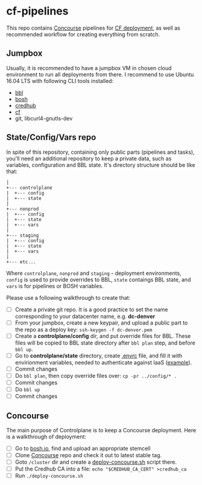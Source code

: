 # cf-pipelines
This repo contains [Concourse](https://concourse-ci.org) pipelines for [CF deployment](https://github.com/cloudfoundry/cf-deployment), as well as recommended workflow for creating everything from scratch.

## Jumpbox
Usually, it is recommended to have a jumpbox VM in chosen cloud environment to run all deployments from there. I recommend to use Ubuntu 16.04 LTS with following CLI tools installed:

- [bbl](https://github.com/cloudfoundry/bosh-bootloader/releases)
- [bosh](https://bosh.io/docs/cli-v2-install)
- [credhub](https://github.com/cloudfoundry-incubator/credhub-cli/releases)
- [cf](https://docs.cloudfoundry.org/cf-cli/install-go-cli.html)
- git, libcurl4-gnutls-dev

## State/Config/Vars repo
In spite of this repository, containing only public parts (pipelines and tasks), you'll need an additional repository to keep a private data, such as variables, configuration and BBL state. It's directory structure should be like that:

```
|
+--- controlplane
|  +--- config
|  +--- state
| 
+--- nonprod
|  +--- config
|  +--- state
|  +--- vars
|
+--- staging
|  +--- config
|  +--- state
|  +--- vars
|
+--- etc...
```

Where `controlplane`, `nonprod` and `staging` - deployment environments, `config` is used to provide overrides to BBL, `state` contaings BBL state, and `vars` is for pipelines or BOSH variables.

Please use a following walkthrough to create that:

- [ ] Create a private git repo. It is a good practice to set the name corresponding to your datacenter name, e.g. **dc-denver** 
- [ ] From your jumpbox, create a new keypair, and upload a public part to the repo as a deploy key: `ssh-keygen -f dc-denver.pem`
- [ ] Create a **controlplane/config** dir, and put override files for BBL. These files will be copied to BBL state directory after `bbl plan` step, and before `bbl up`.
- [ ] Go to **controlplane/state** directory, create [.envrc](https://direnv.net) file, and fill it with envirionment variables, needed to authenticate against IaaS ([example](examples/.envrc-vsphere)).
- [ ] Commit changes
- [ ] Do `bbl plan`, then copy override files over: `cp -pr ../config/* .`
- [ ] Commit changes
- [ ] Do `bbl up`
- [ ] Commit changes

## Concourse
The main purpose of Controlplane is to keep a Concourse deployment. Here is a walkthrough of deployment:

- [ ] Go to [bosh.io](https://bosh.io/stemcells/), find and upload an appropriate stemcell
- [ ] Clone [Concourse](https://github.com/concourse/concourse-bosh-deployment/) repo and check it out to latest stable tag.
- [ ] Goto `/cluster` dir and create a [deploy-concourse.sh](examples/deploy-concourse.sh) script there.
- [ ] Put the Credhub CA into a file: `echo "$CREDHUB_CA_CERT" >credhub_ca`
- [ ] Run `./deploy-concourse.sh`